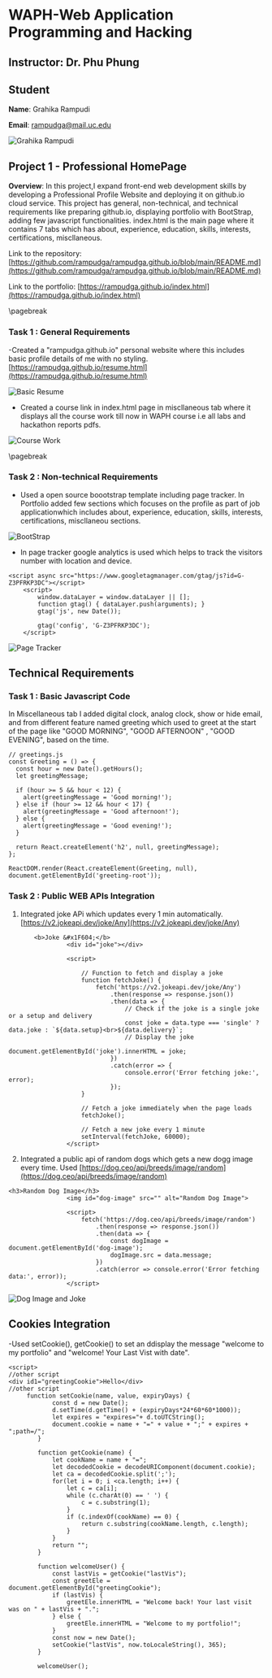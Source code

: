 
# WAPH-Web Application Programming and Hacking

## Instructor: Dr. Phu Phung

## Student

**Name**: Grahika Rampudi

**Email**: rampudga@mail.uc.edu

![Grahika Rampudi](headshot.jpg)


## Project 1 - Professional HomePage

**Overview**: In this project,I expand front-end web development skills by developing a Professional Profile Website and deploying it on github.io cloud service. This project has general, non-technical, and technical requirements like preparing github.io, displaying portfolio with BootStrap, adding few javascript functionalities. index.html is the main page where it contains 7 tabs which has about, experience, education, skills, interests, certifications, miscllaneous.


Link to the repository:
[https://github.com/rampudga/rampudga.github.io/blob/main/README.md](https://github.com/rampudga/rampudga.github.io/blob/main/README.md)

Link to the portfolio:
[https://rampudga.github.io/index.html](https://rampudga.github.io/index.html)

\pagebreak

### Task 1 : General Requirements
 -Created a "rampudga.github.io" personal website where this includes basic profile details of me with no styling. [https://rampudga.github.io/resume.html](https://rampudga.github.io/resume.html)

 ![Basic Resume](/images/part1.png)

- Created a course link in index.html page in miscllaneous tab where it displays all the course work till now in WAPH course i.e all labs and hackathon reports pdfs.

![Course Work](/images/part2.png)

\pagebreak
### Task 2 : Non-technical Requirements
- Used a open source boootstrap template including page tracker. In Portfolio added few sections which focuses on the profile as part of job applicationwhich includes about, experience, education, skills, interests, certifications, miscllaneou sections.

![BootStrap](/images/part4.png)

- In page tracker google analytics is used which helps to track the visitors number with location and device.

```JS
<script async src="https://www.googletagmanager.com/gtag/js?id=G-Z3PFRKP3DC"></script>
    <script>
        window.dataLayer = window.dataLayer || [];
        function gtag() { dataLayer.push(arguments); }
        gtag('js', new Date());

        gtag('config', 'G-Z3PFRKP3DC');
    </script>
```
![Page Tracker](/images/part3.png)


## Technical Requirements

### Task 1 : Basic Javascript Code
In Miscellaneous tab I added digital clock, analog clock, show or hide email, and from different feature named greeting which used to greet at the start of the page like "GOOD MORNING", "GOOD AFTERNOON" , "GOOD EVENING", based on the time.
```JS
// greetings.js
const Greeting = () => {
  const hour = new Date().getHours();
  let greetingMessage;

  if (hour >= 5 && hour < 12) {
    alert(greetingMessage = 'Good morning!');
  } else if (hour >= 12 && hour < 17) {
    alert(greetingMessage = 'Good afternoon!');
  } else {
    alert(greetingMessage = 'Good evening!');
  }

  return React.createElement('h2', null, greetingMessage);
};

ReactDOM.render(React.createElement(Greeting, null), document.getElementById('greeting-root'));
```

### Task 2 : Public WEB APIs Integration
1. Integrated joke APi which updates every 1 min automatically. [https://v2.jokeapi.dev/joke/Any](https://v2.jokeapi.dev/joke/Any) 
```JS
       <b>Joke &#x1F604;</b>
                <div id="joke"></div>
                
                <script>
                
                    // Function to fetch and display a joke
                    function fetchJoke() {
                        fetch('https://v2.jokeapi.dev/joke/Any')
                            .then(response => response.json())
                            .then(data => {
                                // Check if the joke is a single joke or a setup and delivery
                                const joke = data.type === 'single' ? data.joke : `${data.setup}<br>${data.delivery}`;
                                // Display the joke
                                document.getElementById('joke').innerHTML = joke;
                            })
                            .catch(error => {
                                console.error('Error fetching joke:', error);
                            });
                    }
            
                    // Fetch a joke immediately when the page loads
                    fetchJoke();
            
                    // Fetch a new joke every 1 minute
                    setInterval(fetchJoke, 60000);
                </script>
```
2. Integrated a public api of random dogs which gets a new dogg image every time. Used [https://dog.ceo/api/breeds/image/random](https://dog.ceo/api/breeds/image/random)

```JS
<h3>Random Dog Image</h3>
                <img id="dog-image" src="" alt="Random Dog Image">
            
                <script>
                    fetch('https://dog.ceo/api/breeds/image/random')
                        .then(response => response.json())
                        .then(data => {
                            const dogImage = document.getElementById('dog-image');
                            dogImage.src = data.message;
                        })
                        .catch(error => console.error('Error fetching data:', error));
                </script>
```
![Dog Image and Joke](/images/part5.png)

## Cookies Integration
-Used setCookie(), getCookie() to set an ddisplay the message "welcome to my portfolio" and "welcome! Your Last Vist with date".
```JS
<script>
//other script
<div id1="greetingCookie">Hello</div>
//other script
     function setCookie(name, value, expiryDays) {
            const d = new Date();
            d.setTime(d.getTime() + (expiryDays*24*60*60*1000));
            let expires = "expires="+ d.toUTCString();
            document.cookie = name + "=" + value + ";" + expires + ";path=/";
        }

        function getCookie(name) {
            let cookName = name + "=";
            let decodedCookie = decodeURIComponent(document.cookie);
            let ca = decodedCookie.split(';');
            for(let i = 0; i <ca.length; i++) {
                let c = ca[i];
                while (c.charAt(0) == ' ') {
                    c = c.substring(1);
                }
                if (c.indexOf(cookName) == 0) {
                    return c.substring(cookName.length, c.length);
                }
            }
            return "";
        }

        function welcomeUser() {
            const lastVis = getCookie("lastVis");
            const greetEle = document.getElementById("greetingCookie");
            if (lastVis) {
                greetEle.innerHTML = "Welcome back! Your last visit was on " + lastVis + ".";
            } else {
                greetEle.innerHTML = "Welcome to my portfolio!";
            }
            const now = new Date();
            setCookie("lastVis", now.toLocaleString(), 365);
        }

        welcomeUser();
```

